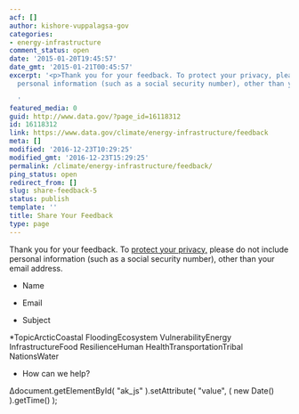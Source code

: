 ```yaml
---
acf: []
author: kishore-vuppalagsa-gov
categories:
- energy-infrastructure
comment_status: open
date: '2015-01-20T19:45:57'
date_gmt: '2015-01-21T00:45:57'
excerpt: '<p>Thank you for your feedback. To protect your privacy, please do not include
  personal information (such as a social security number), other than your email address.</p>

  '
featured_media: 0
guid: http://www.data.gov/?page_id=16118312
id: 16118312
link: https://www.data.gov/climate/energy-infrastructure/feedback
meta: []
modified: '2016-12-23T10:29:25'
modified_gmt: '2016-12-23T15:29:25'
permalink: /climate/energy-infrastructure/feedback/
ping_status: open
redirect_from: []
slug: share-feedback-5
status: publish
template: ''
title: Share Your Feedback
type: page
---
```

Thank you for your feedback. To [protect your privacy,](http://www.data.gov/privacy-policy) please do not include personal information (such as a social security number), other than your email address.




 













* Name


* Email




* Subject


*TopicArcticCoastal FloodingEcosystem VulnerabilityEnergy InfrastructureFood ResilienceHuman HealthTransportationTribal NationsWater




* How can we help?








Δdocument.getElementById( "ak\_js" ).setAttribute( "value", ( new Date() ).getTime() );




